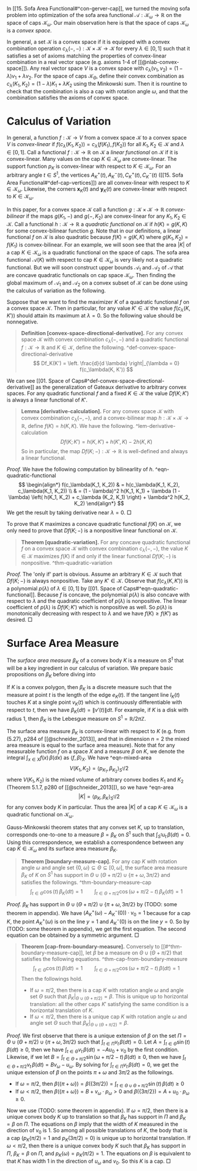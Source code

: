 In [[15. Sofa Area Functional#^con-gerver-cap]], we turned the moving sofa problem into optimization of the sofa area functional $\mathcal{A} : \mathcal{K}_\omega \to \mathbb{R}$ on the space of caps $\mathcal{K}_\omega$. Our main observation here is that the space of caps $\mathcal{K}_\omega$ is a _convex space_.

In general, a set $\mathcal{K}$ is a convex space if it is equipped with a convex combination operation $c_\lambda(-, -) : \mathcal{K} \times \mathcal{K} \to \mathcal{K}$ for every $\lambda \in [0, 1]$ such that it satisfies a set of axioms matchiing the properties of convex-linear combination in a real vector space (e.g. axioms 1-4 of [[@nlab-convex-space]]). Any real vector space $V$ is a convex space with $c_\lambda(v_1, v_2) = (1 - \lambda) v_1 + \lambda v_2$. For the space of caps $\mathcal{K}_\Theta$, define their convex combination as $c_\lambda(K_1, K_2) = (1-\lambda) K_1 + \lambda K_2$ using the Minkowski sum. Then it is rountine to check that the combination is also a cap with rotation angle $\omega$, and that the combination satisfies the axioms of convex space.

# Calculus of Variation

In general, a function $f : \mathcal{K} \to V$ from a convex space $\mathcal{K}$ to a convex space $V$ is _convex-linear_ if $f(c_\lambda(K_1, K_2)) = c_\lambda(f(K_1), f(K_2))$ for all $K_1, K_2 \in \mathcal{K}$ and $\lambda \in [0, 1]$. Call a functional $f : \mathcal{K} \to \mathbb{R}$ on $\mathcal{K}$ a _linear functional_ on $\mathcal{K}$ if it is convex-linear. Many values on the cap $K \in \mathcal{K}_\omega$ are convex-linear. The support function $p_K$ is convex-linear with respect to $K \in \mathcal{K}_\omega$. For an arbitrary angle $t \in S^1$, the vertices $A_K^+(t), A_K^-(t), C_K^+(t), C_K^-(t)$ ([[15. Sofa Area Functional#^def-cap-vertices]]) are all convex-linear with respect to $K \in \mathcal{K}_\omega$. Likewise, the corners $\mathbf{x}_K(t)$ and $\mathbf{y}_K(t)$ are convex-linear with respect to $K \in \mathcal{K}_\omega$. 

In this paper, for a convex space $\mathcal{K}$ call a function $g : \mathcal{K} \times \mathcal{K} \to \mathbb{R}$ _convex-bilinear_ if the maps $g(K_1, -)$ and $g(-, K_2)$ are convex-linear for any $K_1, K_2 \in \mathcal{K}$. Call a functional $h : \mathcal{K} \to \mathbb{R}$ a _quadratic functional_ on $\mathcal{K}$ if $h(K) = g(K, K)$ for some convex-bilinear function $g$. Note that in our definitions, a linear functional $f$ on $\mathcal{K}$ is also quadratic because $f(K) = g(K, K)$ where $g(K_1, K_2) = f(K_1)$ is convex-bilinear. For an example, we will soon see that the area $|K|$ of a cap $K \in \mathcal{K}_\omega$ is a quadratic functional on the space of caps. The sofa area functional $\mathcal{A}(K)$ with respect to cap $K \in \mathcal{K}_\omega$ is very likely not a quadratic functional. But we will soon construct upper bounds $\mathcal{A}_1$ and $\mathcal{A}_2$ of $\mathcal{A}$ that are concave quadratic functionals on cap space $\mathcal{K}_\omega$. Then finding the global maximum of $\mathcal{A}_1$ and $\mathcal{A}_2$ on a convex subset of $\mathcal{K}$ can be done using the calculus of variation as the following.

Suppose that we want to find the maximizer $K$ of a quadratic functional $f$ on a convex space $\mathcal{K}$. Then in particular, for any value $K' \in \mathcal{K}$ the value $f(c_\lambda(K, K'))$ should attain its maximum at $\lambda = 0$. So the following value should be nonnegative.

> __Definition [convex-space-directional-derivative].__ For any convex space $\mathcal{K}$ with convex combination $c_\lambda(-, -)$ and a quadratic functional $f : \mathcal{K} \to \mathbb{R}$ and $K \in \mathcal{K}$, define the following. ^def-convex-space-directional-derivative
$$
Df_K(K') = \left. \frac{d}{d \lambda} \right|_{\lambda = 0} f(c_\lambda(K, K'))
$$

We can see [[01. Space of Caps#^def-convex-space-directional-derivative]] as the generalization of Gateaux derivative to arbitrary convex spaces. For any quadratic functional $f$ and a fixed $K \in \mathcal{K}$ the value $Df(K; K')$ is always a linear functional of $K'$.

> __Lemma [derivative-calculation].__ For any convex space $\mathcal{K}$ with convex combination $c_\lambda(-, -)$, and a convex-bilinear map $h : \mathcal{K} \times \mathcal{K} \to \mathbb{R}$, define $f(K) = h(K, K)$. We have the following. ^lem-derivative-calculation
$$
Df(K; K') = h(K, K') + h(K', K) - 2 h (K, K)
$$
> So in particular, the map $Df(K; -) : \mathcal{K} \to \mathbb{R}$ is well-defined and always a linear functional. 

_Proof._ We have the following computation by bilinearlity of $h$. ^eqn-quadratic-functional
$$
\begin{align*}
f(c_\lambda(K_1, K_2)) & = h(c_\lambda(K_1, K_2), c_\lambda(K_1, K_2)) \\
& = (1 - \lambda)^2 h(K_1, K_1) + \lambda (1 - \lambda) \left( h(K_1, K_2) + c_\lambda (K_2, K_1) \right) + \lambda^2 h(K_2, K_2)
\end{align*}
$$
We get the result by taking derivative near $\lambda = 0$. □

To prove that $K$ maximizes a concave quadratic functional $f(K)$ on $\mathcal{K}$, we only need to prove that $Df(K; -)$ is a nonpositive linear functional on $\mathcal{K}$. 

> __Theorem [quadratic-variation].__ For any concave quadratic functional $f$ on a convex space $\mathcal{K}$ with convex combination $c_\lambda(-, -)$, the value $K \in \mathcal{K}$ maximizes $f(K)$ if and only if the linear functional $Df(K; -)$ is nonpositive. ^thm-quadratic-variation

_Proof._ The 'only if' part is obvious. Assume an arbitrary $K \in \mathcal{K}$ such that $Df(K; -)$ is always nonpositive. Take any $K' \in \mathcal{K}$. Observe that $f(c_\lambda(K, K'))$ is a polynomial $p(\lambda)$ of $\lambda \in [0, 1]$ by [[01. Space of Caps#^eqn-quadratic-functional]]. Because $f$ is concave, the polynomial $p(\lambda)$ is also concave with respect to $\lambda$ and the quadratic coefficient of $p(\lambda)$ is nonpositive. The linear coefficient of $p(\lambda)$ is $Df(K; K')$ which is nonpositive as well. So $p(\lambda)$ is monotonically decreasing with respect to $\lambda$ and we have $f(K) \geq f(K')$ as desired. □

# Surface Area Measure

The _surface area measure_ $\beta_K$ of a convex body $K$ is a measure on $S^1$ that will be a key ingredient in our calculus of variation. We prepare basic propositions on $\beta_K$ before diving into 

If $K$ is a convex polygon, then $\beta_K$ is a discrete measure such that the measure at point $t$ is the length of the edge $e_K(t)$. If the tangent line $l_K(t)$ touches $K$ at a single point $v_K(t)$ which is continuously differentiable with respect to $t$, then we have $\beta_K(dt) = \left\lVert v'(t) \right\rVert dt$.  For example, if $K$ is a disk with radius 1, then $\beta_K$ is the Lebesgue measure on $S^1 = \mathbb{R} / 2 \pi \mathbb{Z}$.

The surface area measure $\beta_K$ is convex-linear with respect to $K$ (e.g. from (5.27), p284 of [[@schneider_2013]], and that in dimension $n=2$ the mixed area measure is equal to the surface area measure). Note that for any measurable function $f$ on a space $X$ and a measure $\beta$ on $K$, we denote the integral $\int_{x \in X} f(x)\,\beta(dx)$ as $\left< f, \beta \right>_{X}$. We have ^eqn-mixed-area
$$
V(K_1, K_2) = \left< p_{K_1}, \beta_{K_2} \right>_{S^1} / 2
$$
where $V(K_1, K_2)$ is the mixed volume of arbitrary convex bodies $K_1$ and $K_2$ (Theorem 5.1.7, p280 of [[@schneider_2013]]), so we have ^eqn-area
$$
|K| = \left< p_K, \beta_K \right>_{S^1} / 2
$$
for any convex body $K$ in particular. Thus the area $|K|$ of a cap $K \in \mathcal{K}_\omega$ is a quadratic functional on $\mathcal{K}_\omega$.

Gauss-Minkowski theorem states that any convex set $K$, up to translation, corresponds one-to-one to a measure $\beta = \beta_K$ on $S^1$ such that $\int_{S^1}u_t\,\beta(dt) = 0$. Using this correspondence, we establish a correspondence between any cap $K \in \mathcal{K}_\omega$ and its surface area measure $\beta_K$.

> __Theorem [boundary-measure-cap].__ For any cap $K$ with rotation angle $\omega$ and angle set $\left\{ 0, \omega \right\} \subseteq \Theta \subseteq [0, \omega]$, the surface area measure $\beta_K$ of $K$ on $S^1$ has support in $\Theta \cup (\Theta + \pi/2) \cup \{\pi + \omega, 3\pi/2\}$ and satisfies the followings. ^thm-boundary-measure-cap
$$
\int_{t \in \Theta} \cos(t) \, \beta_K(dt) = 1 \qquad \int_{t \in \Theta + \pi/2} \cos\left( \omega + \pi/2 - t \right)  \, \beta_K(dt) = 1
$$

_Proof._ $\beta_K$ has support in $\Theta \cup (\Theta + \pi/2) \cup \{\pi + \omega, 3\pi/2\}$ by (TODO: some theorem in appendix). We have $\left( A^+_K(\omega) - A^-_K(0) \right) \cdot v_0 = 1$ because for a cap $K$, the point $A_K^+(\omega)$ is on the line $y=1$ and $A_K^-(0)$ is on the line $y=0$. So by (TODO: some theorem in appendix), we get the first equation. The second equation can be obtained by a symmetric argument. □

> __Theorem [cap-from-boundary-measure].__ Conversely to [[#^thm-boundary-measure-cap]], let $\beta$ be a measure on $\Theta \cup (\Theta + \pi/2)$ that satisfies the following equations. ^thm-cap-from-boundary-measure
$$
\int_{t \in \Theta} \cos(t) \, \beta(dt) = 1 \qquad \int_{t \in \Theta + \pi/2} \cos\left( \omega + \pi/2 - t \right)  \, \beta(dt) = 1
$$
> Then the followings hold.
> 
> - If $\omega = \pi/2$, then there is a cap $K$ with rotation angle $\omega$ and angle set $\Theta$ such that $\beta_K|_{\Theta \cup (\Theta + \pi/2)} = \beta$. This is unique up to horizontal translation: all the other caps $K'$ satisfying the same condition is a horizontal translation of $K$.
> - If $\omega < \pi/2$, then there is a unique cap $K$ with rotation angle $\omega$ and angle set $\Theta$ such that $\beta_K|_{\Theta \cup (\Theta + \pi/2)} = \beta$.

_Proof._ We first observe that there is a unique extension of $\beta$ on the set $\Pi = \Theta \cup (\Theta + \pi/2) \cup \{\pi + \omega, 3\pi/2\}$ such that $\int_{t \in \Pi} v_t \, \beta(dt) = 0$. Let $A = \int_{t \in \Theta}\sin(t)\,\beta(dt) \geq 0$, then we have $\int_{t \in \Theta} v_t \,\beta(dt) = - A u_0 + v_0$ by the first condition. Likewise, if we let $B = \int_{t \in \Theta + \pi / 2} \sin(\omega + \pi/2 - t)\,\beta(dt) \geq 0$, then we have $\int_{t \in \Theta + \pi/2}v_t\,\beta(dt) = B v_\omega - u_\omega$. By solving for $\int_{t \in \Pi} v_t \, \beta(dt) = 0$, we get the unique extension of $\beta$ on the points $\pi + \omega$ and $3\pi/2$ as the followings.

- If $\omega = \pi/2$, then $\beta(\left\{ \pi + \omega \right\}) = \beta(\left\{ 3\pi / 2 \right\}) = \int_{t \in \Theta \cup \Theta + \pi/2} \sin(t) \, \beta(dt) \geq 0$
- If $\omega < \pi/2$, then $\beta(\left\{ \pi + \omega \right\}) = B + v_\omega \cdot p_\omega > 0$ and $\beta(\left\{ 3 \pi/2 \right\}) = A + u_0 \cdot p_\omega \geq 0$.

Now we use (TODO: some theorem in appendix). If $\omega = \pi/2$, then there is a unique convex body $K$ up to translation so that $\beta_K$ has support in $\Pi$ and $\beta_K = \beta$ on $\Pi$. The equations on $\beta$ imply that the width of $K$ measured in the direction of $v_0$ is 1. So among all possible translations of $K$, the body that is a cap ($p_K(\pi/2) = 1$ and $p_K(3\pi/2) = 0$) is unique up to horizontal translation. If $\omega < \pi/2$, then there is a unique convex body $K$ such that $\beta_K$ has support in $\Pi$, $\beta_K = \beta$ on $\Pi$, and $p_K(\omega) = p_K(\pi/2) = 1$. The equations on $\beta$ is equivalent to that $K$ has width 1 in the direction of $u_\omega$ and $v_0$. So this $K$ is a cap. □

